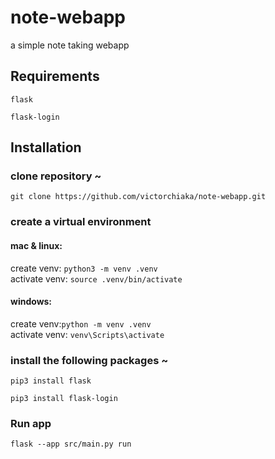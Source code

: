 # note-webapp
a simple note taking webapp


## Requirements

```flask```

```flask-login```

## Installation

### clone repository ~

```git clone https://github.com/victorchiaka/note-webapp.git```

### create a virtual environment
#### mac & linux: 
create venv: ```python3 -m venv .venv``` <br>
activate venv: ```source .venv/bin/activate```

#### windows: 

create venv:```python -m venv .venv``` <br>
activate venv: ```venv\Scripts\activate```

### install the following packages ~

```pip3 install flask```

```pip3 install flask-login```

### Run app
```flask --app src/main.py run```